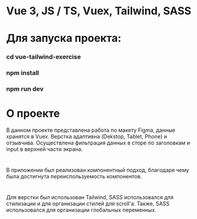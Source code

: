 # Vue 3, JS / TS, Vuex, Tailwind, SASS

# Для запуска проекта:
### cd vue-tailwind-exercise
### npm install
### npm run dev

# О проекте
В данном проекте представлена работа по макету Figma, данные хранятся в Vuex. Верстка адаптивна (Dekstop, Tablet, Phone) и отзывчива. Осуществлена фильтрация данных в сторе по заголовкам и input в верхней части экрана.
#
В приложении был реализован компонентный подход, благодаря чему была достигнута переиспользуемость компонентов.
#
Для верстки был использован Tailwind, SASS использовался для стилизации <transition> и для организации стилей для scroll'а. Также, SASS использовался для организации глобальных переменных.
